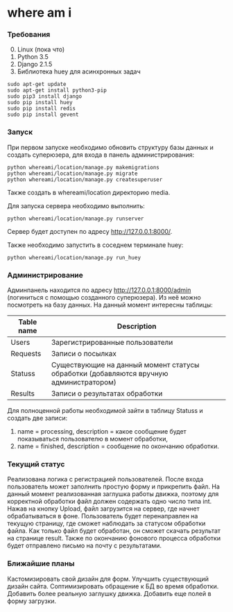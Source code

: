 # where am i

### Требования
0. Linux (пока что)
1. Python 3.5
2. Django 2.1.5
3. Библиотека huey для асинхронных задач
```
sudo apt-get update
sudo apt-get install python3-pip
sudo pip3 install django
sudo pip install huey
sudo pip install redis
sudo pip install gevent
```

### Запуск
При первом запуске необходимо обновить структуру базы данных и создать суперюзера, для
входа в панель администрирования:
```
python whereami/location/manage.py makemigrations
python whereami/location/manage.py migrate
python whereami/location/manage.py createsuperuser
```
Также создать в whereami/location директорию media.

Для запуска сервера необходимо выполнить:
```
python whereami/location/manage.py runserver
```

Сервер будет доступен по адресу <http://127.0.0.1:8000/>.

Также необходимо запустить в соседнем терминале huey:
```
python whereami/location/manage.py run_huey
```

### Администрирование
Админпанель находится по адресу <http://127.0.0.1:8000/admin> (логиниться с помощью созданного суперюзера).
Из неё можно посмотреть на базу данных. На данный момент интересны таблицы:

Table name | Description
--- | ---
Users | Зарегистрированные пользователи
Requests | Записи о посылках
Statuss | Существующие на данный момент статусы обработки (добавляются вручную администратором)
Results | Записи о результатах обработки

Для полноценной работы необходимой зайти в таблицу Statuss и создать две записи:
1) name = processing, description = какое сообщение будет показываться пользователю в момент обработки,
2) name = finished, description = сообщение по окончанию обработки.

### Текущий статус
Реализована логика с регистрацией пользователей.
После входа пользователь может заполнить простую форму и прикрепить файл. На данный момент реализованная заглушка работы движка, поэтому для корректной обработки файл должен содержать одно число типа int. 
Нажав на кнопку Upload, файл загрузится на сервер, где начнет обрабатываться в фоне. Пользователь будет перенаправлен на текущую страницу, где сможет наблюдать за статусом обработки файла. Как только файл будет обработан, он сможет скачать результат на странице result. Также по окончанию фонового процесса обработки будет отправлено письмо на почту с результатами.

### Ближайшие планы
Кастомизировать свой дизайн для форм.
Улучшить существующий дизайн сайта.
Соптимизировать обращение к БД во время обработки.
Добавить более реальную заглушку движка.
Добавить еще полей в форму загрузки.
